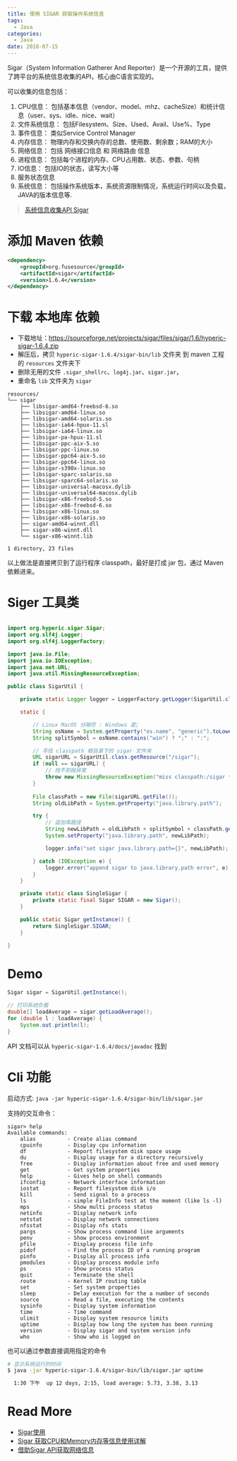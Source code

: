 ```yaml
---
title: 使用 SIGAR 获取操作系统信息
tags:
  - Java
categories:
  - Java
date: 2018-07-15
---
```


Sigar（System Information Gatherer And Reporter）是一个开源的工具，提供了跨平台的系统信息收集的API，核心由C语言实现的。

可以收集的信息包括：
1. CPU信息： 包括基本信息（vendor、model、mhz、cacheSize）和统计信息（user、sys、idle、nice、wait）
2. 文件系统信息： 包括Filesystem、Size、Used、Avail、Use%、Type
3. 事件信息： 类似Service Control Manager
4. 内存信息： 物理内存和交换内存的总数、使用数、剩余数；RAM的大小
5. 网络信息： 包括 网络接口信息 和 网络路由 信息
6. 进程信息： 包括每个进程的内存、CPU占用数、状态、参数、句柄
7. IO信息： 包括IO的状态，读写大小等
8. 服务状态信息
9. 系统信息： 包括操作系统版本，系统资源限制情况，系统运行时间以及负载，JAVA的版本信息等.

> [系统信息收集API Sigar](https://www.oschina.net/p/sigar)

<!-- more -->

# 添加 Maven 依赖

``` xml
<dependency>
    <groupId>org.fusesource</groupId>
    <artifactId>sigar</artifactId>
    <version>1.6.4</version>
</dependency>
```

# 下载 本地库 依赖

- 下载地址：https://sourceforge.net/projects/sigar/files/sigar/1.6/hyperic-sigar-1.6.4.zip
- 解压后，拷贝 `hyperic-sigar-1.6.4/sigar-bin/lib` 文件夹 到 maven 工程的 `resources` 文件夹下
- 删除无用的文件 `.sigar_shellrc`、`log4j.jar`、`sigar.jar`，
- 重命名 `lib` 文件夹为 `sigar`

```
resources/
└── sigar
    ├── libsigar-amd64-freebsd-6.so
    ├── libsigar-amd64-linux.so
    ├── libsigar-amd64-solaris.so
    ├── libsigar-ia64-hpux-11.sl
    ├── libsigar-ia64-linux.so
    ├── libsigar-pa-hpux-11.sl
    ├── libsigar-ppc-aix-5.so
    ├── libsigar-ppc-linux.so
    ├── libsigar-ppc64-aix-5.so
    ├── libsigar-ppc64-linux.so
    ├── libsigar-s390x-linux.so
    ├── libsigar-sparc-solaris.so
    ├── libsigar-sparc64-solaris.so
    ├── libsigar-universal-macosx.dylib
    ├── libsigar-universal64-macosx.dylib
    ├── libsigar-x86-freebsd-5.so
    ├── libsigar-x86-freebsd-6.so
    ├── libsigar-x86-linux.so
    ├── libsigar-x86-solaris.so
    ├── sigar-amd64-winnt.dll
    ├── sigar-x86-winnt.dll
    └── sigar-x86-winnt.lib

1 directory, 23 files

```

以上做法是直接拷贝到了运行程序 classpath，最好是打成 jar 包，通过 Maven 依赖进来。


# Siger 工具类

``` java

import org.hyperic.sigar.Sigar;
import org.slf4j.Logger;
import org.slf4j.LoggerFactory;

import java.io.File;
import java.io.IOException;
import java.net.URL;
import java.util.MissingResourceException;

public class SigarUtil {

    private static Logger logger = LoggerFactory.getLogger(SigarUtil.class);

    static {

        // Linux MacOS 分隔符 : Windows 是;
        String osName = System.getProperty("os.name", "generic").toLowerCase();
        String splitSymbol = osName.contains("win") ? ";" : ":";

        // 寻找 classpath 根目录下的 sigar 文件夹
        URL sigarURL = SigarUtil.class.getResource("/sigar");
        if (null == sigarURL) {
            // 找不到抛异常
            throw new MissingResourceException("miss classpath:/sigar folder", SigarUtil.class.getName(), "classpath:/sigar");
        }
        
        File classPath = new File(sigarURL.getFile());
        String oldLibPath = System.getProperty("java.library.path");

        try {
            // 追加库路径
            String newLibPath = oldLibPath + splitSymbol + classPath.getCanonicalPath();
            System.setProperty("java.library.path", newLibPath);

            logger.info("set sigar java.library.path={}", newLibPath);

        } catch (IOException e) {
            logger.error("append sigar to java.library.path error", e);
        }
    }

    private static class SingleSigar {
        private static final Sigar SIGAR = new Sigar();
    }

    public static Sigar getInstance() {
        return SingleSigar.SIGAR;
    }

}
```

# Demo

``` java
Sigar sigar = SigarUtil.getInstance();

// 打印系统负载
double[] loadAverage = sigar.getLoadAverage();
for (double l : loadAverage) {
    System.out.println(l);
}
```

API 文档可以从 `hyperic-sigar-1.6.4/docs/javadoc` 找到



# Cli 功能

启动方式: `java -jar hyperic-sigar-1.6.4/sigar-bin/lib/sigar.jar`

支持的交互命令：
``` 
sigar> help
Available commands:
	alias          - Create alias command
	cpuinfo        - Display cpu information
	df             - Report filesystem disk space usage
	du             - Display usage for a directory recursively
	free           - Display information about free and used memory
	get            - Get system properties
	help           - Gives help on shell commands
	ifconfig       - Network interface information
	iostat         - Report filesystem disk i/o
	kill           - Send signal to a process
	ls             - simple FileInfo test at the moment (like ls -l)
	mps            - Show multi process status
	netinfo        - Display network info
	netstat        - Display network connections
	nfsstat        - Display nfs stats
	pargs          - Show process command line arguments
	penv           - Show process environment
	pfile          - Display process file info
	pidof          - Find the process ID of a running program
	pinfo          - Display all process info
	pmodules       - Display process module info
	ps             - Show process status
	quit           - Terminate the shell
	route          - Kernel IP routing table
	set            - Set system properties
	sleep          - Delay execution for the a number of seconds
	source         - Read a file, executing the contents
	sysinfo        - Display system information
	time           - Time command
	ulimit         - Display system resource limits
	uptime         - Display how long the system has been running
	version        - Display sigar and system version info
	who            - Show who is logged on
```

也可以通过参数直接调用指定的命令
``` bash
# 显示系统运行的时间
$ java -jar hyperic-sigar-1.6.4/sigar-bin/lib/sigar.jar uptime

  1:30 下午  up 12 days, 2:15, load average: 5.73, 3.38, 3.13
```




# Read More

- [Sigar使用](http://jiangpz.github.io/articles/2015-11/sigar)
- [Sigar 获取CPU和Memory内存等信息使用详解](https://blog.csdn.net/a123demi/article/details/50689265)
- [借助Sigar API获取网络信息](https://blog.csdn.net/gaohuanjie/article/details/43984463)





